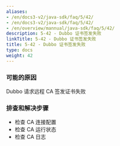 ```yaml
---
aliases:
- /en/docs3-v2/java-sdk/faq/5/42/
- /en/docs3-v2/java-sdk/faq/5/42/
- /en/overview/mannual/java-sdk/faq/5/42/
description: 5-42 - Dubbo 证书签发失败
linkTitle: 5-42 - Dubbo 证书签发失败
title: 5-42 - Dubbo 证书签发失败
type: docs
weight: 42
---
```







### 可能的原因

Dubbo 请求远程 CA 签发证书失败

### 排查和解决步骤

- 检查 CA 连接配置
- 检查 CA 运行状态
- 检查 CA 日志
